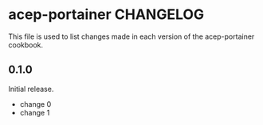 # acep-portainer CHANGELOG

This file is used to list changes made in each version of the acep-portainer cookbook.

## 0.1.0

Initial release.

- change 0
- change 1
